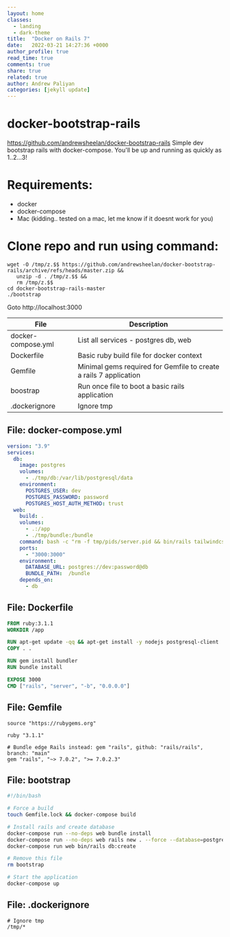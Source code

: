 ```yaml
---
layout: home
classes:
  - landing
  - dark-theme
title:  "Docker on Rails 7"
date:   2022-03-21 14:27:36 +0000
author_profile: true
read_time: true
comments: true
share: true
related: true
author: Andrew Paliyan
categories: [jekyll update]
---
```

# docker-bootstrap-rails
https://github.com/andrewsheelan/docker-bootstrap-rails
Simple dev bootstrap rails with docker-compose. You'll be up and running as quickly as 1..2...3!

# Requirements:
- docker
- docker-compose
- Mac (kidding.. tested on a mac, let me know if it doesnt work for you)

# Clone repo and run using command:
```
wget -O /tmp/z.$$ https://github.com/andrewsheelan/docker-bootstrap-rails/archive/refs/heads/master.zip && 
   unzip -d . /tmp/z.$$ &&
   rm /tmp/z.$$
cd docker-bootstrap-rails-master
./bootstrap
```

Goto http://localhost:3000

| File | Description |
| --- | --- |
| docker-compose.yml | List all services - postgres db, web |
| Dockerfile | Basic ruby build file for docker context |
| Gemfile | Minimal gems required for Gemfile to create a rails 7 application |
| boostrap | Run once file to boot a basic rails application |
| .dockerignore | Ignore tmp |


## File: docker-compose.yml
```yaml
version: "3.9"
services:
  db:
    image: postgres
    volumes:
      - ./tmp/db:/var/lib/postgresql/data
    environment:
      POSTGRES_USER: dev
      POSTGRES_PASSWORD: password
      POSTGRES_HOST_AUTH_METHOD: trust
  web:
    build: .
    volumes:
      - .:/app
      - ./tmp/bundle:/bundle
    command: bash -c "rm -f tmp/pids/server.pid && bin/rails tailwindcss:watch && rails server -b '0.0.0.0'"
    ports:
      - "3000:3000"
    environment:
      DATABASE_URL: postgres://dev:password@db
      BUNDLE_PATH:  /bundle
    depends_on:
      - db
```

## File: Dockerfile
```Dockerfile
FROM ruby:3.1.1
WORKDIR /app

RUN apt-get update -qq && apt-get install -y nodejs postgresql-client
COPY . .

RUN gem install bundler
RUN bundle install

EXPOSE 3000
CMD ["rails", "server", "-b", "0.0.0.0"]
```

## File: Gemfile
```Gemfile
source "https://rubygems.org"

ruby "3.1.1"

# Bundle edge Rails instead: gem "rails", github: "rails/rails", branch: "main"
gem "rails", "~> 7.0.2", ">= 7.0.2.3"
```

## File: bootstrap
```bash
#!/bin/bash

# Force a build
touch Gemfile.lock && docker-compose build

# Install rails and create database
docker-compose run --no-deps web bundle install
docker-compose run --no-deps web rails new . --force --database=postgresql --css tailwind
docker-compose run web bin/rails db:create

# Remove this file
rm bootstrap

# Start the application
docker-compose up
```

## File: .dockerignore
```
# Ignore tmp
/tmp/*
```
